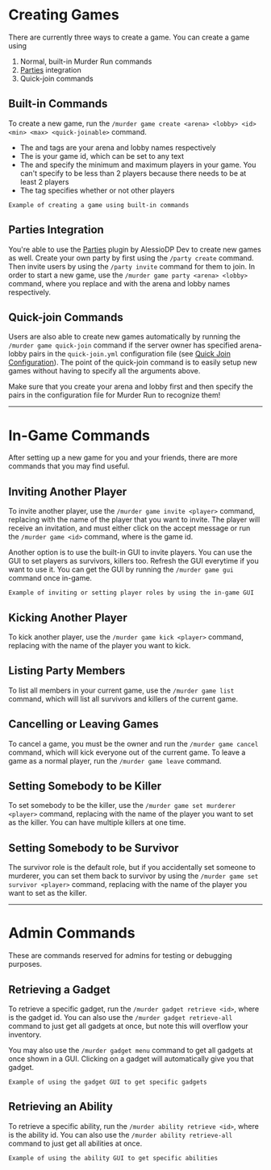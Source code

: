 # Creating Games
There are currently three ways to create a game. You can create a game using
1) Normal, built-in Murder Run commands
2) [Parties](https://alessiodp.com/parties) integration
3) Quick-join commands

## Built-in Commands
To create a new game, run the `/murder game create <arena> <lobby> <id> <min> <max> <quick-joinable>` command.
- The <arena> and <lobby> tags are your arena and lobby names respectively
- The <id> is your game id, which can be set to any text
- The <min> and <max> specify the minimum and maximum players in your game. You can't specify <min> to be less than 2
  players because there needs to be at least 2 players
- The <quick-joinable> tag specifies whether or not other players

```{figure} game.png
Example of creating a game using built-in commands
```

## Parties Integration
You're able to use the [Parties](https://alessiodp.com/parties) plugin by AlessioDP Dev to create new games as well.
Create your own party by first using the `/party create` command. Then invite users by using the `/party invite`
command for them to join. In order to start a new game, use the `/murder game party <arena> <lobby>` command, where you
replace <arena> and <lobby> with the arena and lobby names respectively.

## Quick-join Commands
Users are also able to create new games automatically by running the `/murder game quick-join` command if the server
owner has specified arena-lobby pairs in the `quick-join.yml` configuration file (see [Quick Join Configuration](configuration.md#quick-join-configuration)).
The point of the quick-join command is to easily setup new games without having to specify all the arguments above.

Make sure that you create your arena and lobby first and then specify the pairs in the configuration file for Murder Run
to recognize them!

---

# In-Game Commands
After setting up a new game for you and your friends, there are more commands that you may find useful.

## Inviting Another Player
To invite another player, use the `/murder game invite <player>` command, replacing <player> with the name of the player
that you want to invite. The player will receive an invitation, and must either click on the accept message or run the
`/murder game <id>` command, where <id> is the game id.

Another option is to use the built-in GUI to invite players. You can use the GUI to set players as survivors, killers
too. Refresh the GUI everytime if you want to use it. You can get the GUI by running the `/murder game gui` command once
in-game.

```{figure} images/invitegui.png
Example of inviting or setting player roles by using the in-game GUI
```

## Kicking Another Player
To kick another player, use the `/murder game kick <player>` command, replacing <player> with the name of the player you
want to kick.

## Listing Party Members
To list all members in your current game, use the `/murder game list` command, which will list all survivors and killers
of the current game.

## Cancelling or Leaving Games
To cancel a game, you must be the owner and run the `/murder game cancel` command, which will kick everyone out of the 
current game. To leave a game as a normal player, run the `/murder game leave` command.

## Setting Somebody to be Killer
To set somebody to be the killer, use the `/murder game set murderer <player>` command, replacing <player> with the name
of the player you want to set as the killer. You can have multiple killers at one time.

## Setting Somebody to be Survivor
The survivor role is the default role, but if you accidentally set someone to murderer, you can set them back to survivor
by using the `/murder game set survivor <player>` command, replacing <player> with the name of the player you want to 
set as the killer.

---

# Admin Commands
These are commands reserved for admins for testing or debugging purposes.

## Retrieving a Gadget
To retrieve a specific gadget, run the `/murder gadget retrieve <id>`, where <id> is the gadget id. You can also use the
`/murder gadget retrieve-all` command to just get all gadgets at once, but note this will overflow your inventory.

You may also use the `/murder gadget menu` command to get all gadgets at once shown in a GUI. Clicking on a gadget will
automatically give you that gadget.

```{figure} images/gadgets.png
Example of using the gadget GUI to get specific gadgets
```

## Retrieving an Ability
To retrieve a specific ability, run the `/murder ability retrieve <id>`, where <id> is the ability id. You can also use the
`/murder ability retrieve-all` command to just get all abilities at once.

```{figure} images/abilities.png
Example of using the ability GUI to get specific abilities
```